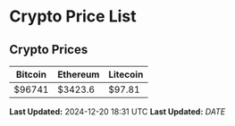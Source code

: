 # Crypto Price List

## Crypto Prices
| Bitcoin | Ethereum | Litecoin |
| ------- | -------- | -------- |
| $96741 | $3423.6 | $97.81 |
**Last Updated:** 2024-12-20 18:31 UTC
**Last Updated:** $DATE$
